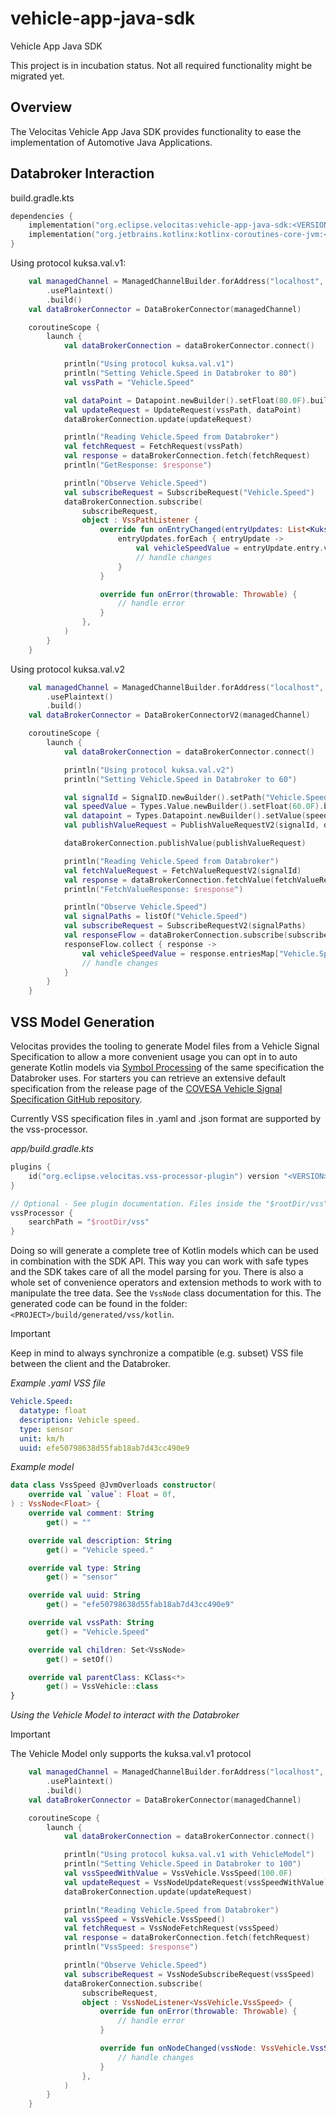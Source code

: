 # vehicle-app-java-sdk

Vehicle App Java SDK

This project is in incubation status. Not all required functionality might be migrated yet.

## Overview

The Velocitas Vehicle App Java SDK provides functionality to ease the implementation of Automotive
Java Applications.

## Databroker Interaction

build.gradle.kts
```kotlin
dependencies {
    implementation("org.eclipse.velocitas:vehicle-app-java-sdk:<VERSION>")
    implementation("org.jetbrains.kotlinx:kotlinx-coroutines-core-jvm:<VERSION>")
}
```

Using protocol kuksa.val.v1:

```kotlin
    val managedChannel = ManagedChannelBuilder.forAddress("localhost", 55555)
        .usePlaintext()
        .build()
    val dataBrokerConnector = DataBrokerConnector(managedChannel)

    coroutineScope {
        launch {
            val dataBrokerConnection = dataBrokerConnector.connect()

            println("Using protocol kuksa.val.v1")
            println("Setting Vehicle.Speed in Databroker to 80")
            val vssPath = "Vehicle.Speed"

            val dataPoint = Datapoint.newBuilder().setFloat(80.0F).build()
            val updateRequest = UpdateRequest(vssPath, dataPoint)
            dataBrokerConnection.update(updateRequest)

            println("Reading Vehicle.Speed from Databroker")
            val fetchRequest = FetchRequest(vssPath)
            val response = dataBrokerConnection.fetch(fetchRequest)
            println("GetResponse: $response")

            println("Observe Vehicle.Speed")
            val subscribeRequest = SubscribeRequest("Vehicle.Speed")
            dataBrokerConnection.subscribe(
                subscribeRequest,
                object : VssPathListener {
                    override fun onEntryChanged(entryUpdates: List<KuksaValV1.EntryUpdate>) {
                        entryUpdates.forEach { entryUpdate ->
                            val vehicleSpeedValue = entryUpdate.entry.value.float
                            // handle changes
                        }
                    }

                    override fun onError(throwable: Throwable) {
                        // handle error
                    }
                },
            )
        }
    }
```

Using protocol kuksa.val.v2

```kotlin
    val managedChannel = ManagedChannelBuilder.forAddress("localhost", 55556)
        .usePlaintext()
        .build()
    val dataBrokerConnector = DataBrokerConnectorV2(managedChannel)

    coroutineScope {
        launch {
            val dataBrokerConnection = dataBrokerConnector.connect()

            println("Using protocol kuksa.val.v2")
            println("Setting Vehicle.Speed in Databroker to 60")

            val signalId = SignalID.newBuilder().setPath("Vehicle.Speed").build()
            val speedValue = Types.Value.newBuilder().setFloat(60.0F).build()
            val datapoint = Types.Datapoint.newBuilder().setValue(speedValue).build()
            val publishValueRequest = PublishValueRequestV2(signalId, datapoint)

            dataBrokerConnection.publishValue(publishValueRequest)

            println("Reading Vehicle.Speed from Databroker")
            val fetchValueRequest = FetchValueRequestV2(signalId)
            val response = dataBrokerConnection.fetchValue(fetchValueRequest)
            println("FetchValueResponse: $response")

            println("Observe Vehicle.Speed")
            val signalPaths = listOf("Vehicle.Speed")
            val subscribeRequest = SubscribeRequestV2(signalPaths)
            val responseFlow = dataBrokerConnection.subscribe(subscribeRequest)
            responseFlow.collect { response ->
                val vehicleSpeedValue = response.entriesMap["Vehicle.Speed"]?.value?.float
                // handle changes
            }
        }
    }
```
## VSS Model Generation

Velocitas provides the tooling to generate Model files from a Vehicle Signal Specification to allow a more convenient 
usage you can opt in to auto generate Kotlin models via [Symbol Processing](https://kotlinlang.org/docs/ksp-quickstart.html)
of the same specification the Databroker uses. For starters you can retrieve an extensive default specification from the
release page of the [COVESA Vehicle Signal Specification GitHub repository](https://github.com/COVESA/vehicle_signal_specification/releases).

Currently VSS specification files in .yaml and .json format are supported by the vss-processor.

*app/build.gradle.kts*
```kotlin
plugins {
    id("org.eclipse.velocitas.vss-processor-plugin") version "<VERSION>"
}

// Optional - See plugin documentation. Files inside the "$rootDir/vss" folder are used automatically.
vssProcessor {
    searchPath = "$rootDir/vss"
}
```

Doing so will generate a complete tree of Kotlin models which can be used in combination with the SDK API. This way you can
work with safe types and the SDK takes care of all the model parsing for you. There is also a whole set of
convenience operators and extension methods to work with to manipulate the tree data. See the `VssNode` class documentation for this.
The generated code can be found in the folder: `<PROJECT>/build/generated/vss/kotlin`.

> [!IMPORTANT]
> Keep in mind to always synchronize a compatible (e.g. subset) VSS file between the client and the Databroker.



*Example .yaml VSS file*
```yaml
Vehicle.Speed:
  datatype: float
  description: Vehicle speed.
  type: sensor
  unit: km/h
  uuid: efe50798638d55fab18ab7d43cc490e9
```

*Example model*

```kotlin
data class VssSpeed @JvmOverloads constructor(
    override val `value`: Float = 0f,
) : VssNode<Float> {
    override val comment: String
        get() = ""

    override val description: String
        get() = "Vehicle speed."

    override val type: String
        get() = "sensor"

    override val uuid: String
        get() = "efe50798638d55fab18ab7d43cc490e9"

    override val vssPath: String
        get() = "Vehicle.Speed"

    override val children: Set<VssNode>
        get() = setOf()

    override val parentClass: KClass<*>
        get() = VssVehicle::class
}
```

*Using the Vehicle Model to interact with the Databroker*

> [!IMPORTANT]
> The Vehicle Model only supports the kuksa.val.v1 protocol

```kotlin
    val managedChannel = ManagedChannelBuilder.forAddress("localhost", 55555)
        .usePlaintext()
        .build()
    val dataBrokerConnector = DataBrokerConnector(managedChannel)

    coroutineScope {
        launch {
            val dataBrokerConnection = dataBrokerConnector.connect()

            println("Using protocol kuksa.val.v1 with VehicleModel")
            println("Setting Vehicle.Speed in Databroker to 100")
            val vssSpeedWithValue = VssVehicle.VssSpeed(100.0F)
            val updateRequest = VssNodeUpdateRequest(vssSpeedWithValue)
            dataBrokerConnection.update(updateRequest)

            println("Reading Vehicle.Speed from Databroker")
            val vssSpeed = VssVehicle.VssSpeed()
            val fetchRequest = VssNodeFetchRequest(vssSpeed)
            val response = dataBrokerConnection.fetch(fetchRequest)
            println("VssSpeed: $response")

            println("Observe Vehicle.Speed")
            val subscribeRequest = VssNodeSubscribeRequest(vssSpeed)
            dataBrokerConnection.subscribe(
                subscribeRequest,
                object : VssNodeListener<VssVehicle.VssSpeed> {
                    override fun onError(throwable: Throwable) {
                        // handle error
                    }

                    override fun onNodeChanged(vssNode: VssVehicle.VssSpeed) {
                        // handle changes
                    }
                },
            )
        }
    }
```
